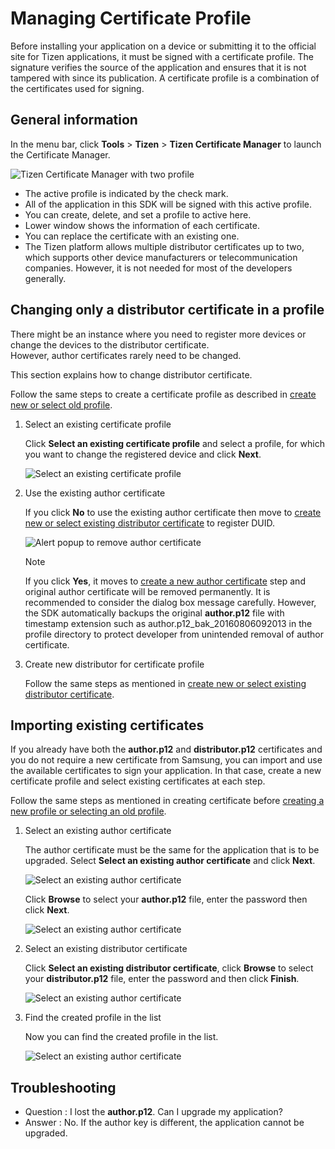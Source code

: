 # Managing Certificate Profile

Before installing your application on a device or submitting it to the official site for Tizen applications, it must be signed with a certificate profile.
The signature verifies the source of the application and ensures that it is not tampered with since its publication.
A certificate profile is a combination of the certificates used for signing.

## General information

In the menu bar, click **Tools** > **Tizen** > **Tizen Certificate Manager** to launch the Certificate Manager.

![Tizen Certificate Manager with two profile](media/certification_guide18.png)

- The active profile is indicated by the check mark.
- All of the application in this SDK will be signed with this active profile.
- You can create, delete, and set a profile to active here.
- Lower window shows the information of each certificate.
- You can replace the certificate with an existing one.
- The Tizen platform allows multiple distributor certificates up to two, which supports other device manufacturers or telecommunication companies. However, it is not needed for most of the developers generally.

## Changing only a distributor certificate in a profile

There might be an instance where you need to register more devices or change the devices to the distributor certificate.  
However, author certificates rarely need to be changed.

This section explains how to change distributor certificate.

Follow the same steps to create a certificate profile as described in [create new or select old profile](creating-certificates.md#create_new_or_select_old_profile).

1. Select an existing certificate profile

    Click **Select an existing certificate profile** and select a profile, for which you want to change the registered device and click **Next**.

    ![Select an existing certificate profile](media/certification_guide19.png)

2. Use the existing author certificate

    If you click **No** to use the existing author certificate then move to [create new or select existing distributor certificate](creating-certificates.md#create_new_or_select_existing_distributor_certificate) to register DUID.

    ![Alert popup to remove author certificate](media/certification_guide20.png)

    > [!NOTE]
    > If you click **Yes**, it moves to [create a new author certificate](creating-certificates.md#create-a-new-author-certificate) step and original author certificate will be removed permanently.
    > It is recommended to consider the dialog box message carefully.
    > However, the SDK automatically backups the original **author.p12** file with timestamp extension such as author.p12_bak_20160806092013 in the profile directory to protect developer from unintended removal of author certificate.

3. Create new distributor for certificate profile

    Follow the same steps as mentioned in [create new or select existing distributor certificate](creating-certificates.md#create_new_or_select_existing_distributor_certificate).

## Importing existing certificates

If you already have both the **author.p12** and **distributor.p12** certificates and you do not require a new certificate from Samsung, you can import and use the available certificates to sign your application.
In that case, create a new certificate profile and select existing certificates at each step.

Follow the same steps as mentioned in creating certificate before [creating a new profile or selecting an old profile](creating-certificates.md#create_new_or_select_old_profile).

1. Select an existing author certificate

    The author certificate must be the same for the application that is to be upgraded.
    Select **Select an existing author certificate** and click **Next**.

    ![Select an existing author certificate](media/certification_guide22.png)

    Click **Browse** to select your **author.p12** file, enter the password then click **Next**.

    ![Select an existing author certificate](media/certification_guide23.png)

2. Select an existing distributor certificate

    Click **Select an existing distributor certificate**, click **Browse** to select your **distributor.p12** file, enter the password and then click **Finish**.

    ![Select an existing author certificate](media/certification_guide24.png)

3. Find the created profile in the list

    Now you can find the created profile in the list.

    ![Select an existing author certificate](media/certification_guide25.png)

## Troubleshooting

- Question : I lost the **author.p12**. Can I upgrade my application?
- Answer : No. If the author key is different, the application cannot be upgraded.
